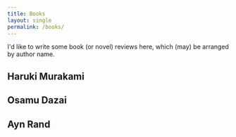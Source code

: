 ```yaml
---
title: Books
layout: single
permalink: /books/
---
```


I'd like to write some book (or novel) reviews here, which (may) be arranged by author name.

## Haruki Murakami

## Osamu Dazai

## Ayn Rand 